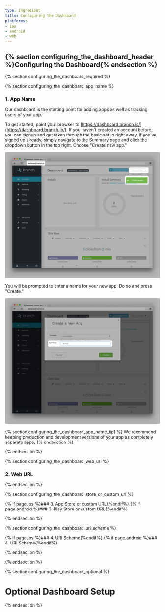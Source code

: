 ```yaml
---
type: ingredient
title: Configuring the Dashboard
platforms:
- ios
- android
- web
---
```


<!--- HEADER -->
## {% section configuring_the_dashboard_header %}Configuring the Dashboard{% endsection %}
<!--- /HEADER -->


<!--- REQUIRED -->
{% section configuring_the_dashboard_required %}

<!---    1. App Name -->
{% section configuring_the_dashboard_app_name %}
### 1. App Name

Our dashboard is the starting point for adding apps as well as tracking users of your app. 

To get started, point your browser to [https://dashboard.branch.io/](https://dashboard.branch.io/). If you haven't created an account before, you can signup and get taken through the basic setup right away. If you've signed up already, simply navigate to the [Summary](https://dashboard.branch.io/#) page and click the dropdown button in the top right. Choose "Create new app."

![Dashboard Screenshot Adding App](/img/ingredients/configuring_the_dashboard/configuring_the_dashboard_add_app.png)

You will be prompted to enter a name for your new app. Do so and press "Create."

![Dashboard Screenshot App Name](/img/ingredients/configuring_the_dashboard/configuring_the_dashboard_app_name.png)

<!---       Tip1 -->
{% section configuring_the_dashboard_app_name_tip1 %}
We recommend keeping production and development versions of your app as completely separate apps.
{% endsection %}
<!---       /Tip1 -->


{% endsection %}
<!---    /1. App Name -->


<!---    2. Web URL -->
{% section configuring_the_dashboard_web_url %}

### 2. Web URL

{% endsection %}
<!---    /2. Web URL -->


<!---    3. Store or custom URL -->
{% section configuring_the_dashboard_store_or_custom_url %}

{% if page.ios %}### 3. App Store or custom URL{%endif%}
{% if page.android %}### 3. Play Store or custom URL{%endif%}


{% endsection %}
<!---    /3. Store or custom URL -->


<!---    4. URI Scheme -->
{% section configuring_the_dashboard_uri_scheme %}

{% if page.ios %}### 4. URI Scheme{%endif%}
{% if page.android %}### 4. URI Scheme{%endif%}


		
{% endsection %} 
<!---    /4. URI Scheme -->


{% endsection %} 
<!--- /REQUIRED -->


{% section configuring_the_dashboard_optional %} 

# Optional Dashboard Setup








{% endsection %} 
